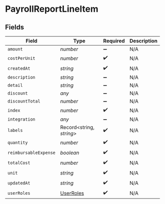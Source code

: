 # PayrollReportLineItem


## Fields

| Field                                         | Type                                          | Required                                      | Description                                   |
| --------------------------------------------- | --------------------------------------------- | --------------------------------------------- | --------------------------------------------- |
| `amount`                                      | *number*                                      | :heavy_minus_sign:                            | N/A                                           |
| `costPerUnit`                                 | *number*                                      | :heavy_check_mark:                            | N/A                                           |
| `createdAt`                                   | *string*                                      | :heavy_check_mark:                            | N/A                                           |
| `description`                                 | *string*                                      | :heavy_minus_sign:                            | N/A                                           |
| `detail`                                      | *string*                                      | :heavy_minus_sign:                            | N/A                                           |
| `discount`                                    | *any*                                         | :heavy_minus_sign:                            | N/A                                           |
| `discountTotal`                               | *number*                                      | :heavy_minus_sign:                            | N/A                                           |
| `index`                                       | *number*                                      | :heavy_check_mark:                            | N/A                                           |
| `integration`                                 | *any*                                         | :heavy_minus_sign:                            | N/A                                           |
| `labels`                                      | Record<string, *string*>                      | :heavy_check_mark:                            | N/A                                           |
| `quantity`                                    | *number*                                      | :heavy_check_mark:                            | N/A                                           |
| `reimbursableExpense`                         | *boolean*                                     | :heavy_check_mark:                            | N/A                                           |
| `totalCost`                                   | *number*                                      | :heavy_check_mark:                            | N/A                                           |
| `unit`                                        | *string*                                      | :heavy_check_mark:                            | N/A                                           |
| `updatedAt`                                   | *string*                                      | :heavy_check_mark:                            | N/A                                           |
| `userRoles`                                   | [UserRoles](../../models/shared/userroles.md) | :heavy_check_mark:                            | N/A                                           |
